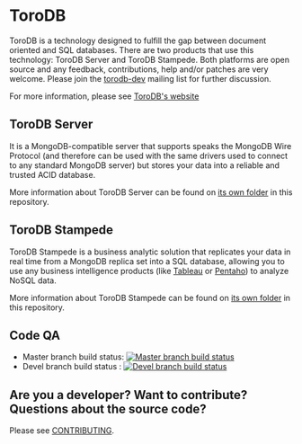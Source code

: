 # ToroDB

ToroDB is a technology designed to fulfill the gap between document oriented
and SQL databases. There are two products that use this technology: ToroDB
Server and ToroDB Stampede. Both platforms are open source and any feedback,
contributions, help and/or patches are very welcome. Please join the
[torodb-dev][2] mailing list for further discussion.

For more information, please see [ToroDB's website][1]

## ToroDB Server
It is a MongoDB-compatible server that supports speaks the MongoDB Wire 
Protocol (and therefore can be used with the same drivers used to connect to 
any standard MongoDB server) but stores your data into a reliable and trusted 
ACID database. 

More information about ToroDB Server can be found on [its own folder](/server)
in this repository.

## ToroDB Stampede
ToroDB Stampede is a business analytic solution that replicates your data in 
real time from a MongoDB replica set into a SQL database, allowing you to use
any business intelligence products (like [Tableau][3] or [Pentaho][4]) to 
analyze NoSQL data.

More information about ToroDB Stampede can be found on 
[its own folder](/stampede) in this repository.

## Code QA
 * Master branch build status: [![Master branch build status](https://travis-ci.org/torodb/torodb.svg?branch=master)](https://travis-ci.org/torodb/torodb)
 * Devel branch build status :  [![Devel branch build status](https://travis-ci.org/torodb/torodb.svg?branch=devel)](https://travis-ci.org/torodb/torodb)

## Are you a developer? Want to contribute? Questions about the source code?

Please see [CONTRIBUTING][5].

[1]: http://www.torodb.com
[2]: https://groups.google.com/forum/#!forum/torodb-dev
[3]: http://www.tableau.com
[4]: http://www.pentaho.com/
[5]: https://github.com/torodb/torodb/blob/master/CONTRIBUTING.md
